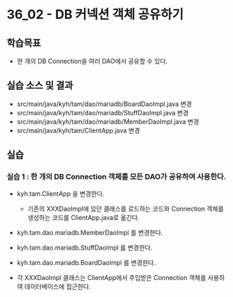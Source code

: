 # 36_02 - DB 커넥션 객체 공유하기

## 학습목표

- 한 개의 DB Connection을 여러 DAO에서 공유할 수 있다.

## 실습 소스 및 결과

- src/main/java/kyh/tam/dao/mariadb/BoardDaoImpl.java 변경
- src/main/java/kyh/tam/dao/mariadb/StuffDaoImpl.java 변경
- src/main/java/kyh/tam/dao/mariadb/MemberDaoImpl.java 변경
- src/main/java/kyh/tam/ClientApp.java 변경

## 실습  

### 실습 1 : 한 개의 DB Connection 객체를 모든 DAO가 공유하여 사용한다.

- kyh.tam.ClientApp 을 변경한다.
  - 기존의 XXXDaoImpl에 있던 클래스를 로드하는 코드와 Connection 객체를 생성하는 코드를 ClientApp.java로 옮긴다.

- kyh.tam.dao.mariadb.MemberDaoImpl 를 변경한다.
- kyh.tam.dao.mariadb.StuffDaoImpl 를 변경한다.
- kyh.tam.dao.mariadb.BoardDaoImpl 를 변경한다.
- 각 XXXDaoImpl 클래스는 ClientApp에서 주입받은 Connection 객체를 사용하여 데이터베이스에 접근한다.
